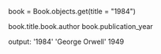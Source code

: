 book = Book.objects.get(title = "1984")

book.title.book.author book.publication_year

output: '1984' 'George Orwell' 1949